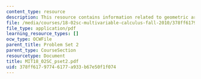```yaml
---
content_type: resource
description: This resource contains information related to geometric argument.
file: /media/courses/18-02sc-multivariable-calculus-fall-2010/378ff61797746177a933b67e50f1f074_MIT18_02SC_pset2.pdf
file_type: application/pdf
learning_resource_types: []
ocw_type: OCWFile
parent_title: Problem Set 2
parent_type: CourseSection
resourcetype: Document
title: MIT18_02SC_pset2.pdf
uid: 378ff617-9774-6177-a933-b67e50f1f074
---
```

